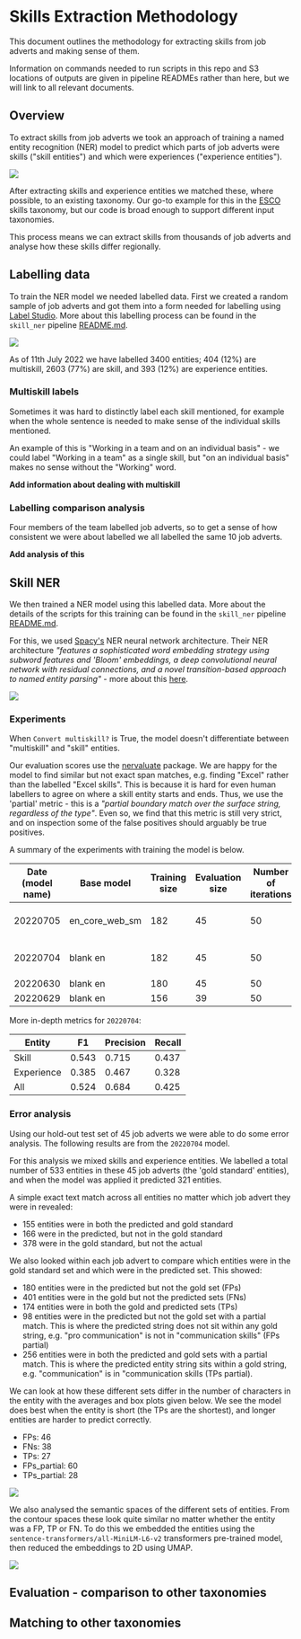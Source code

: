 # Skills Extraction Methodology

This document outlines the methodology for extracting skills from job adverts and making sense of them.

Information on commands needed to run scripts in this repo and S3 locations of outputs are given in pipeline READMEs rather than here, but we will link to all relevant documents.

## Overview

To extract skills from job adverts we took an approach of training a named entity recognition (NER) model to predict which parts of job adverts were skills ("skill entities") and which were experiences ("experience entities").

![](figures/skill_ner_2_labels.png)

After extracting skills and experience entities we matched these, where possible, to an existing taxonomy. Our go-to example for this in the [ESCO](https://esco.ec.europa.eu/en) skills taxonomy, but our code is broad enough to support different input taxonomies.

This process means we can extract skills from thousands of job adverts and analyse how these skills differ regionally.

## Labelling data

To train the NER model we needed labelled data. First we created a random sample of job adverts and got them into a form needed for labelling using [Label Studio](https://labelstud.io/). More about this labelling process can be found in the `skill_ner` pipeline [README.md](./ojd_daps_skills/ojd_daps_skills/pipeline/skill_ner/README.md).

![](figures/label_studio.png)

As of 11th July 2022 we have labelled 3400 entities; 404 (12%) are multiskill, 2603 (77%) are skill, and 393 (12%) are experience entities.

### Multiskill labels

Sometimes it was hard to distinctly label each skill mentioned, for example when the whole sentence is needed to make sense of the individual skills mentioned.

An example of this is "Working in a team and on an individual basis" - we could label "Working in a team" as a single skill, but "on an individual basis" makes no sense without the "Working" word.

**Add information about dealing with multiskill**

### Labelling comparison analysis

Four members of the team labelled job adverts, so to get a sense of how consistent we were about labelled we all labelled the same 10 job adverts.

**Add analysis of this**

## Skill NER

We then trained a NER model using this labelled data. More about the details of the scripts for this training can be found in the `skill_ner` pipeline [README.md](./ojd_daps_skills/ojd_daps_skills/pipeline/skill_ner/README.md).

For this, we used [Spacy's](https://spacy.io/) NER neural network architecture. Their NER architecture _"features a sophisticated word embedding strategy using subword features and 'Bloom' embeddings, a deep convolutional neural network with residual connections, and a novel transition-based approach to named entity parsing"_ - more about this [here](https://spacy.io/universe/project/video-spacys-ner-model).

![](figures/skill_ner_cardea.png)

### Experiments

When `Convert multiskill?` is True, the model doesn't differentiate between "multiskill" and "skill" entities.

Our evaluation scores use the [nervaluate](https://pypi.org/project/nervaluate/) package. We are happy for the model to find similar but not exact span matches, e.g. finding "Excel" rather than the labelled "Excel skills". This is because it is hard for even human labellers to agree on where a skill entity starts and ends. Thus, we use the 'partial' metric - this is a _"partial boundary match over the surface string, regardless of the type"_. Even so, we find that this metric is still very strict, and on inspection some of the false positives should arguably be true positives.

A summary of the experiments with training the model is below.

| Date (model name) | Base model     | Training size | Evaluation size | Number of iterations | Drop out rate | Convert multiskill? | Other info         | Skill F1 | Experience F1 | All F1 |
| ----------------- | -------------- | ------------- | --------------- | -------------------- | ------------- | ------------------- | ------------------ | -------- | ------------- | ------ |
| 20220705          | en_core_web_sm | 182           | 45              | 50                   | 0.3           | True                | Camel case cleaned | 0.52     | 0.48          | 0.52   |
| 20220704          | blank en       | 182           | 45              | 50                   | 0.3           | True                | Camel case cleaned | 0.54     | 0.39          | 0.52   |
| 20220630          | blank en       | 180           | 45              | 50                   | 0.3           | True                |                    | 0.49     | 0.39          | 0.48   |
| 20220629          | blank en       | 156           | 39              | 50                   | 0.3           | True                |                    | 0.52     | 0.45          | 0.51   |

More in-depth metrics for `20220704`:

| Entity     | F1    | Precision | Recall |
| ---------- | ----- | --------- | ------ |
| Skill      | 0.543 | 0.715     | 0.437  |
| Experience | 0.385 | 0.467     | 0.328  |
| All        | 0.524 | 0.684     | 0.425  |

### Error analysis

Using our hold-out test set of 45 job adverts we were able to do some error analysis. The following results are from the `20220704` model.

For this analysis we mixed skills and experience entities. We labelled a total number of 533 entities in these 45 job adverts (the 'gold standard' entities), and when the model was applied it predicted 321 entities.

A simple exact text match across all entities no matter which job advert they were in revealed:

- 155 entities were in both the predicted and gold standard
- 166 were in the predicted, but not in the gold standard
- 378 were in the gold standard, but not the actual

We also looked within each job advert to compare which entities were in the gold standard set and which were in the predicted set. This showed:

- 180 entities were in the predicted but not the gold set (FPs)
- 401 entities were in the gold but not the predicted sets (FNs)
- 174 entities were in both the gold and predicted sets (TPs)
- 98 entities were in the predicted but not the gold set with a partial match. This is where the predicted string does not sit within any gold string, e.g. "pro communication" is not in "communication skills" (FPs partial)
- 256 entities were in both the predicted and gold sets with a partial match. This is where the predicted entity string sits within a gold string, e.g. "communication" is in "communication skills (TPs partial).

We can look at how these different sets differ in the number of characters in the entity with the averages and box plots given below. We see the model does best when the entity is short (the TPs are the shortest), and longer entities are harder to predict correctly.

- FPs: 46
- FNs: 38
- TPs: 27
- FPs_partial: 60
- TPs_partial: 28

![](../../ojd_daps_skills/analysis/outputs/error_ent_length.png)

We also analysed the semantic spaces of the different sets of entities. From the contour spaces these look quite similar no matter whether the entity was a FP, TP or FN. To do this we embedded the entities using the `sentence-transformers/all-MiniLM-L6-v2` transformers pre-trained model, then reduced the embeddings to 2D using UMAP.

![](../../ojd_daps_skills/analysis/outputs/error_contour.png)

## Evaluation - comparison to other taxonomies

## Matching to other taxonomies
